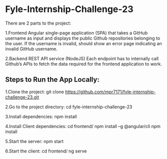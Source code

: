 # Fyle-Internship-Challenge-23

There are 2 parts to the project:

1.Frontend
Angular single-page application (SPA) that takes a GitHub username as input and displays the public Github repositories belonging to the user.
If the username is invalid, should show an error page indicating an invalid GitHub username.

2.Backend
REST API service (NodeJS)
Each endpoint has to internally call Github’s APIs to fetch the data required for the frontend application to work.

## Steps to Run the App Locally:

1.Clone the project:
  git clone https://github.com/mpr7171/fyle-internship-challenge-23.git
  
2.Go to the project directory:
  cd fyle-internship-challenge-23
  
3.Install dependencies:
  npm install
  
4.Install Client dependencies:
  cd frontend/ 
  npm install –g @angular/cli
  npm install
  
5.Start the server:
  npm start
  
6.Start the client:
  cd frontend/
  ng serve
